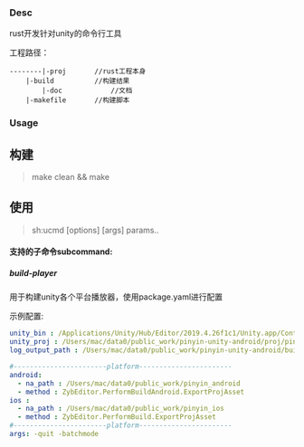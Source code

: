 ### Desc

rust开发针对unity的命令行工具

工程路径：
```
--------|-proj 		 //rust工程本身
	|-build          //构建结果
        |-doc            //文档
	|-makefile       //构建脚本
```

### Usage


## 构建
> make clean && make

## 使用
> sh:ucmd <subcommand> [options] [args] params..

#### 支持的子命令subcommand:

##### build-player

 用于构建unity各个平台播放器，使用package.yaml进行配置

示例配置:

```yaml
unity_bin : /Applications/Unity/Hub/Editor/2019.4.26f1c1/Unity.app/Contents/MacOS/Unity"
unity_proj : /Users/mac/data0/public_work/pinyin-unity-android/proj/pinyin
log_output_path : /Users/mac/data0/public_work/pinyin-unity-android/build

#-----------------------platform-----------------------
android:
  - na_path : /Users/mac/data0/public_work/pinyin_android
  - method : ZybEditor.PerformBuildAndroid.ExportProjAsset
ios :
  - na_path : /Users/mac/data0/public_work/pinyin_ios
  - method : ZybEditor.PerformBuild.ExportProjAsset
#-----------------------platform-----------------------
args: -quit -batchmode

```


